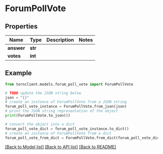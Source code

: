# ForumPollVote


## Properties

Name | Type | Description | Notes
------------ | ------------- | ------------- | -------------
**answer** | **str** |  | 
**votes** | **int** |  | 

## Example

```python
from tornclient.models.forum_poll_vote import ForumPollVote

# TODO update the JSON string below
json = "{}"
# create an instance of ForumPollVote from a JSON string
forum_poll_vote_instance = ForumPollVote.from_json(json)
# print the JSON string representation of the object
print(ForumPollVote.to_json())

# convert the object into a dict
forum_poll_vote_dict = forum_poll_vote_instance.to_dict()
# create an instance of ForumPollVote from a dict
forum_poll_vote_from_dict = ForumPollVote.from_dict(forum_poll_vote_dict)
```
[[Back to Model list]](../README.md#documentation-for-models) [[Back to API list]](../README.md#documentation-for-api-endpoints) [[Back to README]](../README.md)


